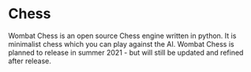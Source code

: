 # Chess
Wombat Chess is an open source Chess engine written in python. It is minimalist chess which you can play against the AI. Wombat Chess is planned to release in summer 2021 - but will still be updated and refined after release.
